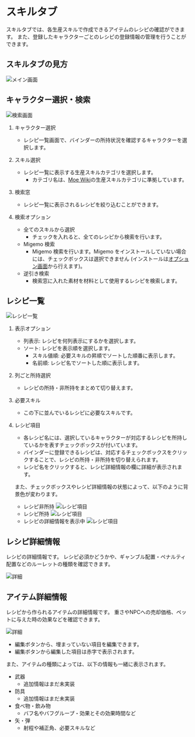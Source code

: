 # スキルタブ
スキルタブでは、各生産スキルで作成できるアイテムのレシピの確認ができます。
また、登録したキャラクターごとのレシピの登録情報の管理を行うことができます。

## スキルタブの見方

![メイン画面](img/skill.png)

## キャラクター選択・検索
![検索画面](img/skill-search.png)

1. キャラクター選択
    - レシピ一覧画面で、バインダーの所持状況を確認するキャラクターを選択します。

1. スキル選択
    - レシピ一覧に表示する生産スキルカテゴリを選択します。
        - カテゴリ名は、[Moe Wiki](http://moewiki.usamimi.info/index.php?MoE%20Wiki%20-%20Master%20of%20Epic)の生産スキルカテゴリに準拠しています。

1. 検索窓
    - レシピ一覧に表示されるレシピを絞り込むことができます。

1. 検索オプション
    - 全てのスキルから選択
        - チェックを入れると、全てのレシピから検索を行います。
    - Migemo 検索
        - Migemo 検索を行います。Migemo をインストールしていない場合には、チェックボックスは選択できません (インストールは[オプション画面](option.md)から行えます)。
    - 逆引き検索
        - 検索窓に入れた素材を材料として使用するレシピを検索します。

## レシピ一覧
![レシピ一覧](img/skill-recipe.png)

1. 表示オプション
    - 列表示: レシピを何列表示にするかを選択します。
    - ソート: レシピを表示順を選択します。
        - スキル値順: 必要スキルの昇順でソートした順番に表示します。
        - 名前順: レシピ名でソートした順に表示します。

1. 列ごと所持選択
    - レシピの所持・非所持をまとめて切り替えます。

1. 必要スキル
    - この下に並んでいるレシピに必要なスキルです。

1. レシピ項目
    - 各レシピ名には、選択しているキャラクターが対応するレシピを所持しているかを表すチェックボックスが付いています。
    - バインダーに登録できるレシピは、対応するチェックボックスをクリックすることで、レシピの所持・非所持を切り替えられます。
    - レシピ名をクリックすると、レシピ詳細情報の欄に詳細が表示されます。

   また、チェックボックスやレシピ詳細情報の状態によって、以下のように背景色が変わります。
    - レシピ非所持
      ![レシピ項目](img/snake-default.png)
    - レシピ所持
      ![レシピ項目](img/snake-owned.png)
    - レシピの詳細情報を表示中
      ![レシピ項目](img/snake-detail.png)

## レシピ詳細情報
レシピの詳細情報です。
レシピ必須かどうかや、ギャンブル配置・ペナルティ配置などのルーレットの種類を確認できます。

![詳細](img/recipe-detail.png)

## アイテム詳細情報
レシピから作られるアイテムの詳細情報です。
重さやNPCへの売却価格、ペットに与えた時の効果などを確認できます。

![詳細](img/item-detail.png)

- 編集ボタンから、埋まっていない項目を編集できます。
- 編集ボタンから編集した項目は赤字で表示されます。

また、アイテムの種類によっては、以下の情報も一緒に表示されます。

- 武器
    - 追加情報はまだ未実装
- 防具
    - 追加情報はまだ未実装
- 食べ物・飲み物
    - バフ名やバフグループ・効果とその効果時間など
- 矢・弾
    - 射程や補正角、必要スキルなど
